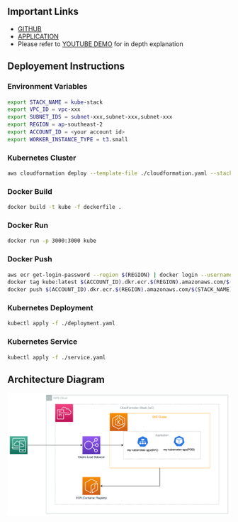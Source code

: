 ## Important Links
- [GITHUB](https://github.com/Kushan-Nilanga/737-2023-t1-prac7p)
- [APPLICATION](http://a5edbd71b0f3044748781b7df104b028-787418237.ap-southeast-2.elb.amazonaws.com/)
- Please refer to [YOUTUBE DEMO](https://youtu.be/TR3nX-_gns0) for in depth explanation

## Deployement Instructions

### Environment Variables
```bash
export STACK_NAME = kube-stack
export VPC_ID = vpc-xxx
export SUBNET_IDS = subnet-xxx,subnet-xxx,subnet-xxx
export REGION = ap-southeast-2
export ACCOUNT_ID = <your account id>
export WORKER_INSTANCE_TYPE = t3.small
```

### Kubernetes Cluster
```bash
aws cloudformation deploy --template-file ./cloudformation.yaml --stack-name $(STACK_NAME) --capabilities CAPABILITY_IAM --parameter-overrides VpcId=$(VPC_ID) SubnetIds=$(SUBNET_IDS) WorkerInstanceType=$(WORKER_INSTANCE_TYPE)
```

### Docker Build
```bash
docker build -t kube -f dockerfile . 
```

### Docker Run
```bash
docker run -p 3000:3000 kube
```

### Docker Push
```bash
aws ecr get-login-password --region $(REGION) | docker login --username AWS --password-stdin $(ACCOUNT_ID).dkr.ecr.$(REGION).amazonaws.com
docker tag kube:latest $(ACCOUNT_ID).dkr.ecr.$(REGION).amazonaws.com/$(STACK_NAME)-ecr:latest
docker push $(ACCOUNT_ID).dkr.ecr.$(REGION).amazonaws.com/$(STACK_NAME)-ecr:latest
```

### Kubernetes Deployment
```bash
kubectl apply -f ./deployment.yaml
```

### Kubernetes Service
```bash
kubectl apply -f ./service.yaml
```

## Architecture Diagram
![picture 1](images/99ba1a0615aa7c29b34531eb4603a4f2ba063ea08bd0aaefb87c9f613bf6815f.png)  
